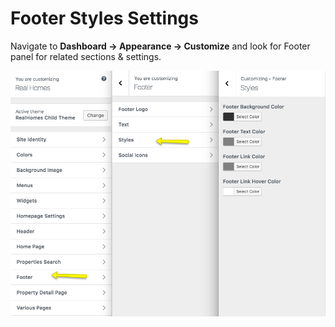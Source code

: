# Footer Styles Settings

Navigate to **Dashboard → Appearance → Customize** and look for Footer panel for related sections & settings.

![Footer Settings](images/home-setup/footer-mod-style.png)